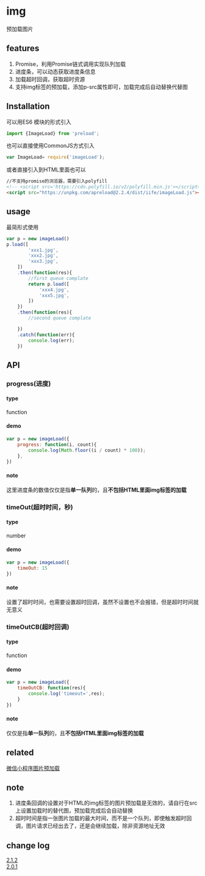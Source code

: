 # img
预加载图片

## features
1. Promise，利用Promise链式调用实现队列加载
2. 进度条，可以动态获取进度条信息
3. 加载超时回调，获取超时资源
4. 支持img标签的预加载，添加p-src属性即可，加载完成后自动替换代替图

## Installation
可以用ES6 模块的形式引入
```javascript
import {ImageLoad} from 'preload';
```
也可以直接使用CommonJS方式引入
```javascript
var ImageLoad= require('imageLoad');
```
或者直接引入到HTML里面也可以
```html
//不支持promise的浏览器，需要引入polyfill
<!-- <script src='https://cdn.polyfill.io/v2/polyfill.min.js'></script> -->
<script src="https://unpkg.com/apreload@2.2.4/dist/iife/imageLoad.js"></script>
```

## usage
最简形式使用
```javascript
var p = new imageLoad()
p.load([
		'xxx1.jpg',
		'xxx2.jpg',
		'xxx3.jpg',
	])
	.then(function(res){
		//first queue complate
		return p.load([
			'xxx4.jpg',
			'xxx5.jpg',
		])
	})
	.then(function(res){
		//second queue complate

	})
	.catch(function(err){
		console.log(err);
	})
```
## API
### progress(进度)  
#### type  
function
#### demo  
```javascript
var p = new imageLoad({
	progress: function(i, count){
		console.log(Math.floor((i / count) * 100));
	},
})
```
#### note
这里进度条的数值仅仅是指**单一队列**的，且**不包括HTML里面img标签的加载**

 
### timeOut(超时时间，秒)
#### type
number
#### demo
```javascript
var p = new imageLoad({
	timeOut: 15
})
```
#### note
设置了超时时间，也需要设置超时回调，虽然不设置也不会报错，但是超时时间就无意义


### timeOutCB(超时回调)  
#### type  
function  
#### demo  
```javascript
var p = new imageLoad({
	timeOutCB: function(res){
		console.log('timeout=',res);
	}
})
```
#### note
仅仅是指**单一队列**的，且**不包括HTML里面img标签的加载**

## related
[微信小程序图片预加载](https://github.com/jayZOU/wxapp-preload)

## note
1. 进度条回调的设置对于HTML的img标签的图片预加载是无效的，请自行在src上设置加载时的替代图，预加载完成后会自动替换
2. 超时时间是指一张图片加载的最大时间，而不是一个队列，即使触发超时回调，图片请求已经出去了，还是会继续加载，除非资源地址无效

## change log
[2.1.2](https://github.com/jayZOU/preload/tree/2.1.2)  
[2.0.1](https://github.com/jayZOU/preload/tree/2.0.1)
